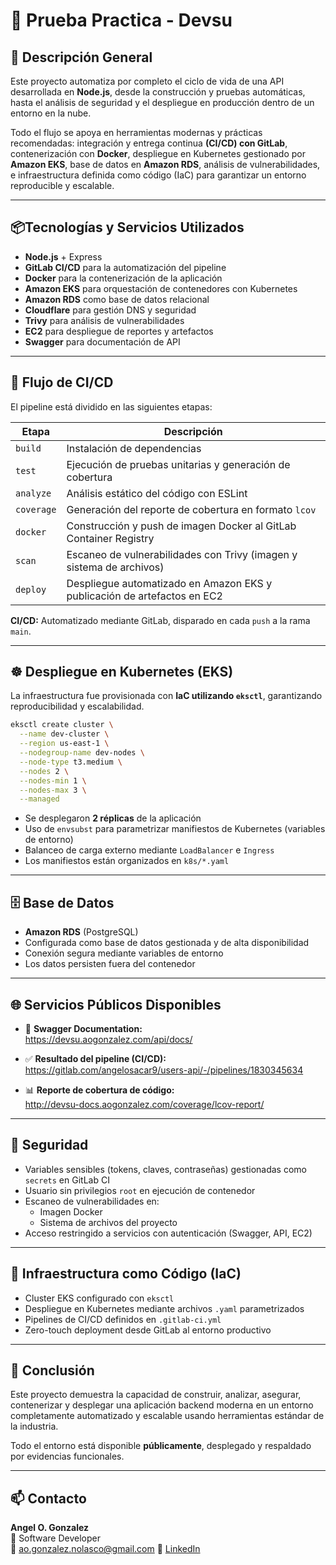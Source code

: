 
#  🚀 Prueba Practica - Devsu

## 🧾 Descripción General

Este proyecto automatiza por completo el ciclo de vida de una API desarrollada en **Node.js**, desde la construcción y pruebas automáticas, hasta el análisis de seguridad y el despliegue en producción dentro de un entorno en la nube.

Todo el flujo se apoya en herramientas modernas y prácticas recomendadas: integración y entrega continua **(CI/CD) con GitLab**, contenerización con **Docker**, despliegue en Kubernetes gestionado por **Amazon EKS**, base de datos en **Amazon RDS**, análisis de vulnerabilidades, e infraestructura definida como código (IaC) para garantizar un entorno reproducible y escalable.

---

## 📦Tecnologías y Servicios Utilizados

- **Node.js** + Express
- **GitLab CI/CD** para la automatización del pipeline
- **Docker** para la contenerización de la aplicación
- **Amazon EKS** para orquestación de contenedores con Kubernetes
- **Amazon RDS** como base de datos relacional
- **Cloudflare** para gestión DNS y seguridad
- **Trivy** para análisis de vulnerabilidades
- **EC2** para despliegue de reportes y artefactos
- **Swagger** para documentación de API

---

## 🔁 Flujo de CI/CD

El pipeline está dividido en las siguientes etapas:

| Etapa      | Descripción                                                                   |
|------------|-------------------------------------------------------------------------------|
| `build`    | Instalación de dependencias                                                   |
| `test`     | Ejecución de pruebas unitarias y generación de cobertura                      |
| `analyze`  | Análisis estático del código con ESLint                                       |
| `coverage` | Generación del reporte de cobertura en formato `lcov`                         |
| `docker`   | Construcción y push de imagen Docker al GitLab Container Registry             |
| `scan`     | Escaneo de vulnerabilidades con Trivy (imagen y sistema de archivos)          |
| `deploy`   | Despliegue automatizado en Amazon EKS y publicación de artefactos en EC2      |


**CI/CD:** Automatizado mediante GitLab, disparado en cada `push` a la rama `main`.

---

## ☸️ Despliegue en Kubernetes (EKS)

La infraestructura fue provisionada con **IaC utilizando `eksctl`**, garantizando reproducibilidad y escalabilidad.

```bash
eksctl create cluster \
  --name dev-cluster \
  --region us-east-1 \
  --nodegroup-name dev-nodes \
  --node-type t3.medium \
  --nodes 2 \
  --nodes-min 1 \
  --nodes-max 3 \
  --managed
```

- Se desplegaron **2 réplicas** de la aplicación
- Uso de `envsubst` para parametrizar manifiestos de Kubernetes (variables de entorno)
- Balanceo de carga externo mediante `LoadBalancer` e `Ingress`
- Los manifiestos están organizados en `k8s/*.yaml`

---

## 🗄️ Base de Datos

- **Amazon RDS** (PostgreSQL)
- Configurada como base de datos gestionada y de alta disponibilidad
- Conexión segura mediante variables de entorno
- Los datos persisten fuera del contenedor

---

## 🌐 Servicios Públicos Disponibles

- 📘 **Swagger Documentation:**  
  https://devsu.aogonzalez.com/api/docs/

- ✅ **Resultado del pipeline (CI/CD):**  
  https://gitlab.com/angelosacar9/users-api/-/pipelines/1830345634

- 📊 **Reporte de cobertura de código:**  
  http://devsu-docs.aogonzalez.com/coverage/lcov-report/

---

## 🔐 Seguridad

- Variables sensibles (tokens, claves, contraseñas) gestionadas como `secrets` en GitLab CI
- Usuario sin privilegios `root` en ejecución de contenedor
- Escaneo de vulnerabilidades en:
  - Imagen Docker
  - Sistema de archivos del proyecto
- Acceso restringido a servicios con autenticación (Swagger, API, EC2)

---

## 📁 Infraestructura como Código (IaC)

- Cluster EKS configurado con `eksctl`
- Despliegue en Kubernetes mediante archivos `.yaml` parametrizados
- Pipelines de CI/CD definidos en `.gitlab-ci.yml`
- Zero-touch deployment desde GitLab al entorno productivo

---

## 📌 Conclusión

Este proyecto demuestra la capacidad de construir, analizar, asegurar, contenerizar y desplegar una aplicación backend moderna en un entorno completamente automatizado y escalable usando herramientas estándar de la industria.

Todo el entorno está disponible **públicamente**, desplegado y respaldado por evidencias funcionales.

---

## 📫 Contacto

**Angel O. Gonzalez**  
💼 Software Developer  
📧 ao.gonzalez.nolasco@gmail.com
🔗 [LinkedIn](https://www.linkedin.com/in/aogonzalezn)